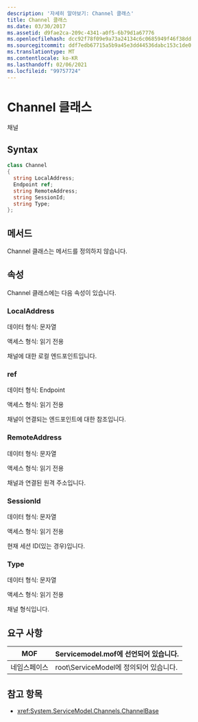 ```yaml
---
description: '자세히 알아보기: Channel 클래스'
title: Channel 클래스
ms.date: 03/30/2017
ms.assetid: d9fae2ca-209c-4341-a0f5-6b79d1a67776
ms.openlocfilehash: dcc92f78f09e9a73a24134c6c0685949f46f38dd
ms.sourcegitcommit: ddf7edb67715a5b9a45e3dd44536dabc153c1de0
ms.translationtype: MT
ms.contentlocale: ko-KR
ms.lasthandoff: 02/06/2021
ms.locfileid: "99757724"
---
```

# <a name="channel-class"></a>Channel 클래스

채널  
  
## <a name="syntax"></a>Syntax  
  
```csharp
class Channel  
{  
  string LocalAddress;  
  Endpoint ref;  
  string RemoteAddress;  
  string SessionId;  
  string Type;  
};  
```  
  
## <a name="methods"></a>메서드  

 Channel 클래스는 메서드를 정의하지 않습니다.  
  
## <a name="properties"></a>속성  

 Channel 클래스에는 다음 속성이 있습니다.  
  
### <a name="localaddress"></a>LocalAddress  

 데이터 형식: 문자열  
  
 액세스 형식: 읽기 전용  
  
 채널에 대한 로컬 엔드포인트입니다.  
  
### <a name="ref"></a>ref  

 데이터 형식: Endpoint  
  
 액세스 형식: 읽기 전용  
  
 채널이 연결되는 엔드포인트에 대한 참조입니다.  
  
### <a name="remoteaddress"></a>RemoteAddress  

 데이터 형식: 문자열  
  
 액세스 형식: 읽기 전용  
  
 채널과 연결된 원격 주소입니다.  
  
### <a name="sessionid"></a>SessionId  

 데이터 형식: 문자열  
  
 액세스 형식: 읽기 전용  
  
 현재 세션 ID(있는 경우)입니다.  
  
### <a name="type"></a>Type  

 데이터 형식: 문자열  
  
 액세스 형식: 읽기 전용  
  
 채널 형식입니다.  
  
## <a name="requirements"></a>요구 사항  
  
|MOF|Servicemodel.mof에 선언되어 있습니다.|  
|---------|-----------------------------------|  
|네임스페이스|root\ServiceModel에 정의되어 있습니다.|  
  
## <a name="see-also"></a>참고 항목

- <xref:System.ServiceModel.Channels.ChannelBase>
